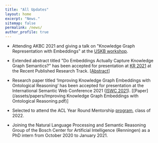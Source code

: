 ```yaml
---
title: "All Updates"
layout: home
excerpt: "News."
sitemap: false
permalink: /news/
author_profile: true
---
```


* Attending AKBC 2021 and giving a talk on "Knowledge Graph Representation with Embeddings" at the [USKB workshop](https://uskb-workshop.github.io/). 

* Extended abstract titled "Do Embeddings Actually Capture Knowledge Graph Semantics?" has been accepted for presentation at [KR 2021](https://kr2021.kbsg.rwth-aachen.de/) at the Recent Published Research Track. [[Abstract](/assets/papers/USKB_abstract_NitishaJain.pdf)]

* Research paper titled ‘Improving Knowledge Graph Embeddings with Ontological Reasoning’ has been accepted for presentation at the International Semantic Web Conference 2021 ([ISWC 2021](https://iswc2021.semanticweb.org/)). [[Paper](/assets/papers/Improving Knowledge Graph Embeddings with Ontological Reasoning.pdf)]

* Selected to attend the ACL Year Round Mentorship [program](https://mentorship.aclweb.org/Home.html), class of 2022.

* Joining the Natural Language Processing and Semantic Reasoning Group of the Bosch Center for Artificial Intelligence (Renningen) as a PhD intern from October 2020 to January 2021. 
